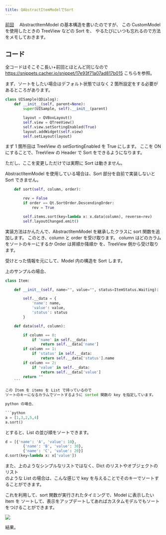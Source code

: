 ```yaml
---
title: QAbstractItemModelでSort
---
```


[前回](08_custom_Model.md)　 AbstractItemModel の基本構造を書いたのですが、
この CustomModel を使用したときの TreeView などの Sort を、
やるたびにいつも忘れるので方法をメモしておきます。

## コード

全コードはそこそこ長い+前回とほとんど同じなので
https://snippets.cacher.io/snippet/17e93f71a07ad817b015
こちらを参照。

まず、ソートをしたい場合はデフォルト状態ではなく 2 箇所設定をする必要があるところがあります。

```python
class UISample(QDialog):
    def __init__(self, parent=None):
        super(UISample, self).__init__(parent)

        layout = QVBoxLayout()
        self.view = QTreeView()
        self.view.setSortingEnabled(True)
        layout.addWidget(self.view)
        self.setLayout(layout)
```

まず 1 箇所目は TreeView の setSortingEnabled を True にします。
ここを ON にすることで、TreeView の Header で Sort をできるようになります。

ただし、ここを変更しただけでは実際に Sort は動きません。

AbstractItemModel を使用している場合は、Sort 部分を自前で実装しないと Sort できません。

```python
    def sort(self, column, order):

        rev = False
        if order == Qt.SortOrder.DescendingOrder:
            rev = True

        self.items.sort(key=lambda x: x.data(column), reverse=rev)
        self.layoutChanged.emit()
```

実装方法はかんたんで、AbstractItemModel を継承したクラスに sort 関数を追加します。
このとき、column と order を受け取ります。
column はどのカラムをソートのキーにするか
Order は昇順か降順か
を、TreeView 側から受け取ります。

受けとった情報を元にして、Model 内の構造を Sort します。

上のサンプルの場合、

````python
class Item:

    def __init__(self, name="", value="", status=ItemStatus.Waiting):

        self.__data = {
            'name': name,
            'value': value,
            'status': status
        }

    def data(self, column):

        if column == 0:
            if 'name' in self.__data:
                return self.__data['name']
        if column == 1:
            if 'status' in self.__data:
                return self.__data['status'].name
        if column == 2:
            if 'value' in self.__data:
                return self.__data['value']
        return ""
    ```

この Item を items を List で持っているので
ソートのキーになるカラムでソートするように sorted 関数の key を指定しています。

python の場合、

```python
a = [1,3,2,5,4]
a.sort()
````

とすると、List の並び順をソートできます。

```python
d = [{'name': 'A', 'value': 10},
        {'name': 'B', 'value': 30},
        {'name': 'C', 'value': 20}]
d.sort(key=lambda x: x['value'])
```

また、上のようなシンプルなリストではなく、Dict のリストやオブジェクトのリスト  
のような List の場合は、こんな感じで key を与えることでそのキーでソートすることができます。

これを利用して、sort 関数が実行されたタイミングで、Model に表示したい Item を
ソートして、表示をアップデートしてあればカスタムモデルでもソートをつけることができます。

![](https://i.gyazo.com/d48613337b2be9dcd559ced84a8fb572.gif)

結果。

